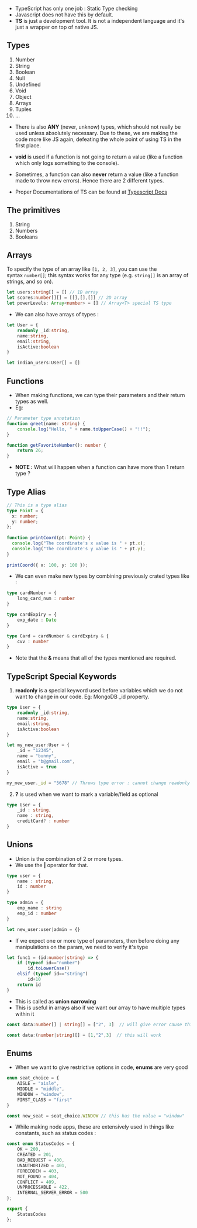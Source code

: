 - TypeScript has only one job : Static Type checking
- Javascript does not have this by default.
- **TS** is just a development tool. It is not a independent language and it's just a wrapper on top of native JS.

## Types 

1. Number 
2. String 
3. Boolean
4. Null
5. Undefined 
6. Void 
7. Object 
8. Arrays
9. Tuples
10. ...

- There is also **ANY** (never, unknow) types, which should not really be used unless absolutely necessary. Due to these, we are making the code more like JS again, defeating the whole point of using TS in the first place.
- **void** is used if a function is not going to return a value (like a function which only logs something to the console).
- Sometimes, a function can also **never** return a value (like a function made to throw new errors). Hence there are 2 different types. 

- Proper Documentations of TS can be found at [Typescript Docs](https://www.typescriptlang.org/docs/handbook/2/everyday-types.html#the-primitives-string-number-and-boolean)

## The primitives

1. String 
2. Numbers 
3. Booleans

## Arrays 

To specify the type of an array like `[1, 2, 3]`, you can use the syntax `number[]`; this syntax works for any type (e.g. `string[]` is an array of strings, and so on).

```typescript
let users:string[] = [] // 1D array
let scores:number[][] = [[],[],[]] // 2D array
let powerLevels: Array<number> = [] // Array<T> special TS type
```
- We can also have arrays of types :
```typescript
let User = {
	readonly _id:string,
	name:string,
	email:string,
	isActive:boolean
}

let indian_users:User[] = []
```

## Functions 

- When making functions, we can type their parameters and their return types as well.
- Eg:
```Typescript
// Parameter type annotation
function greet(name: string) {
	console.log("Hello, " + name.toUpperCase() + "!!");
}
```

```Typescript
function getFavoriteNumber(): number {
	return 26;
}
```

- **NOTE :** What will happen when a function can have more than 1 return type ?

## Type Alias 

```Typescript
// This is a type alias
type Point = {
  x: number;
  y: number;
};
 
function printCoord(pt: Point) {
  console.log("The coordinate's x value is " + pt.x);
  console.log("The coordinate's y value is " + pt.y);
}
 
printCoord({ x: 100, y: 100 });
```

- We can even make new types by combining previously crated types like : 
```typescript
type cardNumber = {
	long_card_num : number
}

type cardExpiry = {
	exp_date : Date
}

type Card = cardNumber & cardExpiry & {
	cvv : number
}
```
- Note that the **&** means that all of the types mentioned are required.

## TypeScript Special Keywords

1. **readonly** is a special keyword used before variables which we do not want to change in our code. Eg: MongoDB \_id property.
```typescript
type User = {
	readonly _id:string,
	name:string,
	email:string,
	isActive:boolean
}

let my_new_user:User = {
	_id = "12345",
	name = "bunny",
	email = "b@gmail.com",
	isActive = true
}

my_new_user._id = "5678" // Throws type error : cannot change readonly property
```

2. **?** is used when we want to mark a variable/field as optional

```Typescript
type User = {
	_id : string,
	name : string,
	creditCard? : number 
}
```


## Unions

- Union is the combination of 2 or more types.
- We use the **|** operator for that.

```typescript
type user = {
	name : string,
	id : number
}

type admin = {
	emp_name : string
	emp_id : number
}

let new_user:user|admin = {}
```
- If we expect one or more type of parameters, then before doing any manipulations on the param, we need to verify it's type
```typescript
let func1 = (id:number|string) => {
	if (typeof id=="number")
		id.toLowerCase()
	elsif (typeof id=="string")
		id+10
	return id
}
```
- This is called as **union narrowing**
- This is useful in arrays also if we want our array to have multiple types within it 
```typescript
const data:number[] | string[] = ["2", 3]  // will give error cause this means that data can be either complete array of numbers or complete array of strings

const data:(number|string)[] = [1,"2",3]  // this will work
```

## Enums

- When we want to give restrictive options in code, **enums** are very good 
```typescript
enum seat_choice = {
	AISLE = "aisle",
	MIDDLE = "middle",
	WINDOW = "window",
	FIRST_CLASS = "first"
}

const new_seat = seat_choice.WINDOW // this has the value = "window"
```
- While making node apps, these are extensively used in things like constants, such as status codes :
```typescript
const enum StatusCodes = {
    OK = 200,
    CREATED = 201,
    BAD_REQUEST = 400,
    UNAUTHORIZED = 401,
    FORBIDDEN = 403,
    NOT_FOUND = 404,
    CONFLICT = 409,
    UNPROCESSABLE = 422,
    INTERNAL_SERVER_ERROR = 500
};

export {
    StatusCodes
};
```


